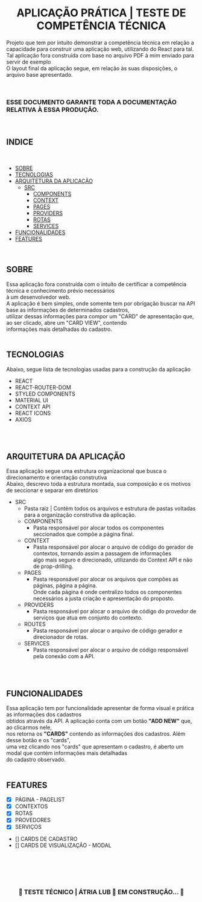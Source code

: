 <H1 ALIGN=CENTER><strong> APLICAÇÃO PRÁTICA | TESTE DE COMPETÊNCIA TÉCNICA </strong></H1>

Projeto que tem por intuito demonstrar a competência técnica em relação a capacidade para construir uma aplicação web, utilizando do React para tal. <br>
Tal aplicação fora construída com base no arquivo PDF à mim enviado para servir de exemplo<br>
O layout final da aplicação segue, em relação às suas disposições, o arquivo base apresentado.

<br>
<H3><strong>ESSE DOCUMENTO GARANTE TODA A DOCUMENTAÇÃO RELATIVA À ESSA PRODUÇÃO.</strong></h3>
<br>

## <strong>INDICE</strong> 
<br>

<!--ts-->
- [SOBRE](#sobre)
- [TECNOLOGIAS](#tecnologias)
- [ARQUITETURA DA APLICAÇÃO](#arquitetura-da-aplicação)
  - [SRC](#src)
    - [COMPONENTS](#components)
    - [CONTEXT](#context)
    - [PAGES](#pages)
    - [PROVIDERS](#providers)
    - [ROTAS](#rotas)
    - [SERVICES](#service)
- [FUNCIONALIDADES](#funcionalidades)
- [FEATURES](#features)
<!--te-->

<br>

## <strong>SOBRE</strong> 

Essa aplicação fora construída com o intuíto de certificar a competência técnica e conhecimento prévio necessários <br>
à um desenvolvedor web. <br>
A aplicação é bem simples, onde somente tem por obrigação buscar na API base as informações de determinados cadastros, <br>
utilizar dessas informações para compor um "CARD" de apresentação que, ao ser clicado, abre um "CARD VIEW", contendo <br>
informações mais detalhadas do cadastro.
<BR>
<BR>

## <strong>TECNOLOGIAS</strong>

Abaixo, segue lista de tecnologias usadas para a construção da aplicação 

 - REACT 
 - REACT-ROUTER-DOM
 - STYLED COMPONENTS
 - MATERIAL UI
 - CONTEXT API
 - REACT ICONS
 - AXIOS
<BR>
<BR>

## <strong>ARQUITETURA DA APLICAÇÃO</strong> 

Essa aplicação segue uma estrutura organizacional que busca o direcionamento e orientação construtiva <br>
Abaixo, descrevo toda a estrutura montada, sua composição e os motivos de seccionar e separar em diretórios <br>

  - SRC
    - Pasta raiz | Contém todos os arquivos e estrutura de pastas voltadas para a organização construtiva da aplicação.
    - COMPONENTS
        - Pasta responsável por alocar todos os componentes seccionados que compõe a página final.
    - CONTEXT
        - Pasta responsável por alocar o arquivo de código do gerador de contextos, tornando assim a passagem de informações <br>
        algo mais seguro e direcionado, utilizando do Context API e não de prop-drilling. 
    - PAGES
        - Pasta responsável por alocar os arquivos que compões as páginas, página a página. <br>
        Onde cada página é onde centralizo todos os componentes necessários a justa criação e apresentação do proposto.
    - PROVIDERS
        - Pasta responsável por alocar o arquivo de código do provedor de serviços que atua em conjunto do contexto.
     - ROUTES
        - Pasta responsável por alocar o arquivo de código gerador e direcionador de rotas.
    - SERVICES
        - Pasta responsável por alocar o arquivo de código responsável pela conexão com a API.
<BR>
<BR>

## <strong> FUNCIONALIDADES </strong> 

Essa aplicação tem por funcionalidade apresentar de forma visual e prática as informações dos cadastros <br>
obtidos através da API. A aplicação conta com um botão <strong>"ADD NEW"</strong> que, ao clicarmos nele, <br>
nos retorna os <strong>"CARDS"</strong> contendo as informações dos cadastros. Além desse botão e os "cards", <br>
uma vez clicando nos "cards" que apresentam o cadastro, é aberto um modal que contém informações mais detalhadas <br>
do cadastro observado. 
<BR>
<BR>

## <strong> FEATURES </strong> 

 - [X] PÁGINA - PAGELIST
 - [X] CONTEXTOS
 - [x] ROTAS 
 - [X] PROVEDORES
 - [X] SERVIÇOS
 - [] CARDS DE CADASTRO
 - [] CARDS DE VISUALIZAÇÃO - MODAL 

<BR>
<BR>
<BR>
<BR>

<h3 align="center"> <STRONG>
	🚧 TESTE TÉCNICO | ÁTRIA LUB 🚀 EM CONSTRUÇÃO...  🚧
</STRONG></h3>